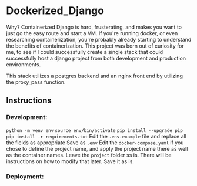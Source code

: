 # Dockerized_Django

Why?  Containerized Django is hard, frusterating, and makes you want to just go the easy route and start a VM.  If you're running docker, or even researching containerization, you're probably already starting to understand the benefits of containerization.  This project was born out of curiosity for me, to see if I could successfully create a single stack that could successfully host a django project from both development and production environments. 

This stack utilizes a postgres backend and an nginx front end by utilizing the proxy_pass function.  

## Instructions

### Development:
`python -m venv env`
`source env/bin/activate`
`pip install --upgrade pip`
`pip install -r requirements.txt`
Edit the `.env.example` file and replace all the fields as appropriate
Save as `.env`
Edit the `docker-compose.yaml` if you chose to define the project name, and apply the project name there as well as the container names.  Leave the `project` folder ss is.  There will be instructions on how to modify that later.
Save it as is.

### Deployment:



